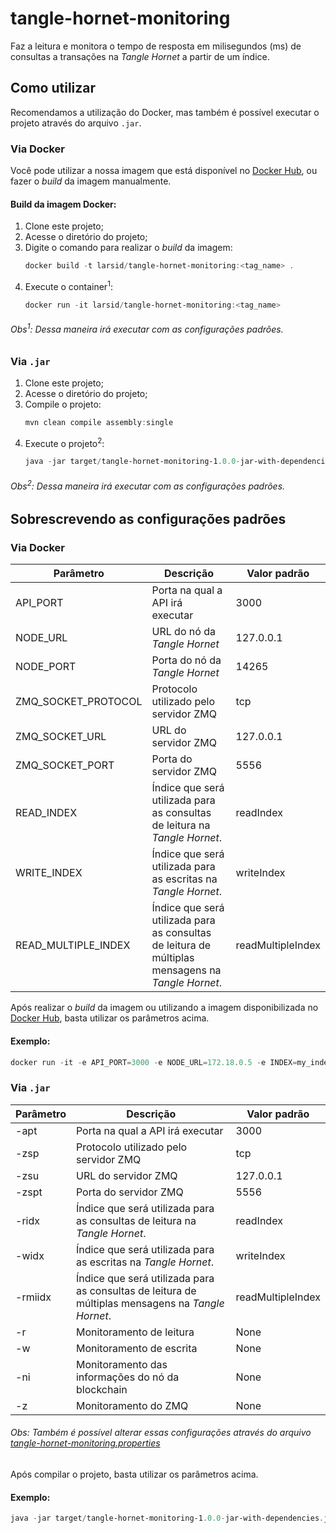 # tangle-hornet-monitoring
Faz a leitura e monitora o tempo de resposta em milisegundos (ms) de consultas a transações na *Tangle Hornet* a partir de um índice.

## Como utilizar
Recomendamos a utilização do Docker, mas também é possível executar o projeto através do arquivo `.jar`.

### Via Docker

Você pode utilizar a nossa imagem que está disponível no [Docker Hub](https://hub.docker.com/r/larsid/tangle-hornet-monitoring), ou fazer o *build* da imagem manualmente.

#### Build da imagem Docker:

1. Clone este projeto;
2. Acesse o diretório do projeto;
3. Digite o comando para realizar o *build* da imagem:
   ```powershell
   docker build -t larsid/tangle-hornet-monitoring:<tag_name> .
   ```
4. Execute o container<sup>1</sup>:
   ```powershell
   docker run -it larsid/tangle-hornet-monitoring:<tag_name>
   ```
   
###### Obs<sup>1</sup>: Dessa maneira irá executar com as configurações padrões. ############
   
### Via `.jar`

1. Clone este projeto;
2. Acesse o diretório do projeto;
3. Compile o projeto:
   ```powershell
   mvn clean compile assembly:single
   ```
4. Execute o projeto<sup>2</sup>:
   ```powershell
   java -jar target/tangle-hornet-monitoring-1.0.0-jar-with-dependencies.jar
   ```
   
###### Obs<sup>2</sup>: Dessa maneira irá executar com as configurações padrões. ############

## Sobrescrevendo as configurações padrões

### Via Docker

| Parâmetro | Descrição | Valor padrão |
| --------- | --------- | ------------ |
| API_PORT | Porta na qual a API irá executar | 3000
| NODE_URL | URL do nó da *Tangle Hornet* |	127.0.0.1
| NODE_PORT | Porta do nó da *Tangle Hornet* |	14265
| ZMQ_SOCKET_PROTOCOL | Protocolo utilizado pelo servidor ZMQ | tcp |
| ZMQ_SOCKET_URL | URL do servidor ZMQ | 127.0.0.1 |
| ZMQ_SOCKET_PORT | Porta do servidor ZMQ | 5556 |
| READ_INDEX | Índice que será utilizada para as consultas de leitura na *Tangle Hornet*. | readIndex |
| WRITE_INDEX | Índice que será utilizada para as escritas na *Tangle Hornet*. | writeIndex |
| READ_MULTIPLE_INDEX | Índice que será utilizada para as consultas de leitura de múltiplas mensagens na *Tangle Hornet*. | readMultipleIndex |

Após realizar o *build* da imagem ou utilizando a imagem disponibilizada no [Docker Hub](https://hub.docker.com/r/larsid/tangle-hornet-monitoring), basta utilizar os parâmetros acima.

#### Exemplo:

```powershell
docker run -it -e API_PORT=3000 -e NODE_URL=172.18.0.5 -e INDEX=my_index larsid/tangle-hornet-monitoring:<tag_name>

```

### Via `.jar`

| Parâmetro | Descrição | Valor padrão |
| --------- | --------- | ------------ |
| -apt | Porta na qual a API irá executar | 3000
| -zsp | Protocolo utilizado pelo servidor ZMQ | tcp |
| -zsu | URL do servidor ZMQ | 127.0.0.1 |
| -zspt | Porta do servidor ZMQ | 5556 |
| -ridx | Índice que será utilizada para as consultas de leitura na *Tangle Hornet*. | readIndex |
| -widx | Índice que será utilizada para as escritas na *Tangle Hornet*. | writeIndex |
| -rmiidx | Índice que será utilizada para as consultas de leitura de múltiplas mensagens na *Tangle Hornet*. | readMultipleIndex |
| -r | Monitoramento de leitura | None |
| -w | Monitoramento de escrita | None |
| -ni | Monitoramento das informações do nó da blockchain | None |
| -z | Monitoramento do ZMQ | None |


###### Obs: Também é possível alterar essas configurações através do arquivo [tangle-hornet-monitoring.properties](./src/main/resources/br/uefs/larsid/iot/soft/tangle-hornet-monitoring.properties) ######

Após compilar o projeto, basta utilizar os parâmetros acima.

#### Exemplo:

```powershell
java -jar target/tangle-hornet-monitoring-1.0.0-jar-with-dependencies.jar -apt 3000 -ridx my_index
```
